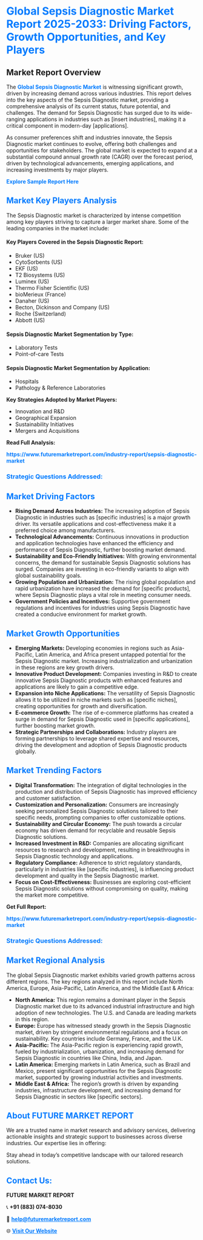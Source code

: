 <h1 style="color: #007BFF;">Global Sepsis Diagnostic Market Report 2025-2033: Driving Factors, Growth Opportunities, and Key Players</h1>

<section id="overview">
<h2>Market Report Overview</h2>
<p>The <a href="https://www.futuremarketreport.com/industry-report/sepsis-diagnostic-market" style="color: #007BFF; text-decoration: none;"><strong>Global Sepsis Diagnostic Market</strong></a> is witnessing significant growth, driven by increasing demand across various industries. This report delves into the key aspects of the Sepsis Diagnostic market, providing a comprehensive analysis of its current status, future potential, and challenges. The demand for Sepsis Diagnostic has surged due to its wide-ranging applications in industries such as [insert industries], making it a critical component in modern-day [applications].</p>
<p>As consumer preferences shift and industries innovate, the Sepsis Diagnostic market continues to evolve, offering both challenges and opportunities for stakeholders. The global market is expected to expand at a substantial compound annual growth rate (CAGR) over the forecast period, driven by technological advancements, emerging applications, and increasing investments by major players.</p>
</section>

<section id="overview">
<p><a href="https://www.futuremarketreport.com/request-sample/reportId=54724" style="color: #007BFF; text-decoration: none;"><strong>Explore Sample Report Here</strong></a></p>
</section>

<section id="key-players">
<h2 style="color: #007BFF;">Market Key Players Analysis</h2>
<p>The Sepsis Diagnostic market is characterized by intense competition among key players striving to capture a larger market share. Some of the leading companies in the market include:</p>
<h4>Key Players Covered in the Sepsis Diagnostic Report:</h4>
<ul><li>Bruker (US)</li><li>CytoSorbents (US)</li><li>EKF (US)</li><li>T2 Biosystems (US)</li><li>Luminex (US)</li><li>Thermo Fisher Scientific (US)</li><li>bioMerieux (France)</li><li>Danaher (US)</li><li>Becton, Dickinson and Company (US)</li><li>Roche (Switzerland)</li><li>Abbott (US)</li></ul>
<h4>Sepsis Diagnostic Market Segmentation by Type:</h4>
<ul><li>Laboratory Tests</li><li>Point-of-care Tests</li></ul>

<h4>Sepsis Diagnostic Market Segmentation by Application:</h4>
<ul><li>Hospitals</li><li>Pathology &amp; Reference Laboratories</li></ul>
<p><strong>Key Strategies Adopted by Market Players:</strong></p>
<ul>
<li>Innovation and R&D</li>
<li>Geographical Expansion</li>
<li>Sustainability Initiatives</li>
<li>Mergers and Acquisitions</li>
</ul>
</section>

<section>
<p><strong>Read Full Analysis: </strong></p><a href="https://www.futuremarketreport.com/industry-report/sepsis-diagnostic-market" style="color: #007BFF; text-decoration: none;"><strong>https://www.futuremarketreport.com/industry-report/sepsis-diagnostic-market</strong></a>
<h3 style="color: #007BFF;">Strategic Questions Addressed:</h3>
</section>

<section id="driving-factors">
<h2 style="color: #007BFF;">Market Driving Factors</h2>
<ul>
<li><strong>Rising Demand Across Industries:</strong> The increasing adoption of Sepsis Diagnostic in industries such as [specific industries] is a major growth driver. Its versatile applications and cost-effectiveness make it a preferred choice among manufacturers.</li>
<li><strong>Technological Advancements:</strong> Continuous innovations in production and application technologies have enhanced the efficiency and performance of Sepsis Diagnostic, further boosting market demand.</li>
<li><strong>Sustainability and Eco-Friendly Initiatives:</strong> With growing environmental concerns, the demand for sustainable Sepsis Diagnostic solutions has surged. Companies are investing in eco-friendly variants to align with global sustainability goals.</li>
<li><strong>Growing Population and Urbanization:</strong> The rising global population and rapid urbanization have increased the demand for [specific products], where Sepsis Diagnostic plays a vital role in meeting consumer needs.</li>
<li><strong>Government Policies and Incentives:</strong> Supportive government regulations and incentives for industries using Sepsis Diagnostic have created a conducive environment for market growth.</li>
</ul>
</section>

<section id="growth-opportunities">
<h2 style="color: #007BFF;">Market Growth Opportunities</h2>
<ul>
<li><strong>Emerging Markets:</strong> Developing economies in regions such as Asia-Pacific, Latin America, and Africa present untapped potential for the Sepsis Diagnostic market. Increasing industrialization and urbanization in these regions are key growth drivers.</li>
<li><strong>Innovative Product Development:</strong> Companies investing in R&D to create innovative Sepsis Diagnostic products with enhanced features and applications are likely to gain a competitive edge.</li>
<li><strong>Expansion into Niche Applications:</strong> The versatility of Sepsis Diagnostic allows it to be utilized in niche markets such as [specific niches], creating opportunities for growth and diversification.</li>
<li><strong>E-commerce Growth:</strong> The rise of e-commerce platforms has created a surge in demand for Sepsis Diagnostic used in [specific applications], further boosting market growth.</li>
<li><strong>Strategic Partnerships and Collaborations:</strong> Industry players are forming partnerships to leverage shared expertise and resources, driving the development and adoption of Sepsis Diagnostic products globally.</li>
</ul>
</section>

<section id="trending-factors">
<h2 style="color: #007BFF;">Market Trending Factors</h2>
<ul>
<li><strong>Digital Transformation:</strong> The integration of digital technologies in the production and distribution of Sepsis Diagnostic has improved efficiency and customer satisfaction.</li>
<li><strong>Customization and Personalization:</strong> Consumers are increasingly seeking personalized Sepsis Diagnostic solutions tailored to their specific needs, prompting companies to offer customizable options.</li>
<li><strong>Sustainability and Circular Economy:</strong> The push towards a circular economy has driven demand for recyclable and reusable Sepsis Diagnostic solutions.</li>
<li><strong>Increased Investment in R&D:</strong> Companies are allocating significant resources to research and development, resulting in breakthroughs in Sepsis Diagnostic technology and applications.</li>
<li><strong>Regulatory Compliance:</strong> Adherence to strict regulatory standards, particularly in industries like [specific industries], is influencing product development and quality in the Sepsis Diagnostic market.</li>
<li><strong>Focus on Cost-Effectiveness:</strong> Businesses are exploring cost-efficient Sepsis Diagnostic solutions without compromising on quality, making the market more competitive.</li>
</ul>
</section>

<section>
<p><strong>Get Full Report: </strong></p><a href="https://www.futuremarketreport.com/industry-report/sepsis-diagnostic-market" style="color: #007BFF; text-decoration: none;"><strong>https://www.futuremarketreport.com/industry-report/sepsis-diagnostic-market</strong></a>
<h3 style="color: #007BFF;">Strategic Questions Addressed:</h3>
</section>


<section id="regional-analysis">
<h2 style="color: #007BFF;">Market Regional Analysis</h2>
<p>The global Sepsis Diagnostic market exhibits varied growth patterns across different regions. The key regions analyzed in this report include North America, Europe, Asia-Pacific, Latin America, and the Middle East & Africa:</p>
<ul>
<li><strong>North America:</strong> This region remains a dominant player in the Sepsis Diagnostic market due to its advanced industrial infrastructure and high adoption of new technologies. The U.S. and Canada are leading markets in this region.</li>
<li><strong>Europe:</strong> Europe has witnessed steady growth in the Sepsis Diagnostic market, driven by stringent environmental regulations and a focus on sustainability. Key countries include Germany, France, and the U.K.</li>
<li><strong>Asia-Pacific:</strong> The Asia-Pacific region is experiencing rapid growth, fueled by industrialization, urbanization, and increasing demand for Sepsis Diagnostic in countries like China, India, and Japan.</li>
<li><strong>Latin America:</strong> Emerging markets in Latin America, such as Brazil and Mexico, present significant opportunities for the Sepsis Diagnostic market, supported by growing industrial activities and investments.</li>
<li><strong>Middle East & Africa:</strong> The region’s growth is driven by expanding industries, infrastructure development, and increasing demand for Sepsis Diagnostic in sectors like [specific sectors].</li>
</ul>
</section>

<footer>
<h2 style="color: #007BFF;">About FUTURE MARKET REPORT</h2>
<p>We are a trusted name in market research and advisory services, delivering actionable insights and strategic support to businesses across diverse industries. Our expertise lies in offering:</p>

<p>Stay ahead in today’s competitive landscape with our tailored research solutions.</p>

<h2 style="color: #007BFF;">Contact Us:</h2>
<p><strong>FUTURE MARKET REPORT</strong></p>
<p>📞 <strong>+91 (883) 074-8030</strong></p>
<p>📧 <strong><a href="mailto:help@futuremarketreport.com" style="color: #007BFF;">help@futuremarketreport.com</a></strong></p>
<p>🌐 <strong><a href="https://www.futuremarketreport.com/" style="color: #007BFF;">Visit Our Website</a></strong></p>
</footer>